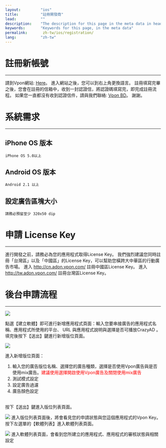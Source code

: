 ```yaml
---
layout:         "ios"
title:          "註冊開發商"
lead:           ""
description:    "The description for this page in the meta data in header."
keywords:       "Keywords for this page, in the meta data"
permalink:       zh-tw/ios/registration/
lang:           "zh-tw"
---
```


# 註冊新帳號
---

請到Vpon網站: [Here]。 進入網站之後，您可以到右上角更換語言。
註冊填寫完畢之後，您會在註冊的信箱中，收到一封認證信，將認證碼填寫完，即完成註冊流程。
如果您一直都沒有收到認證信件，請與我們聯絡: [Vpon BD][5]。 謝謝。

# 系統需求
---

## iPhone OS 版本

`iPhone OS 5.0以上`

## Android OS 版本

`Android 2.1 以上`

## 設定廣告區塊大小

`請務必預留至少 320x50 dip`


# 申請 License Key
---
進行開發之前，請務必為您的應用程式取得License Key。
我們強烈建議您同時註冊「台灣區」以及「中國區」的License
Key，可以幫助您橫跨大中華區的行動廣告市場。
進入 <http://cn.adon.vpon.com/> 註冊中國區License Key。
進入 <http://tw.adon.vpon.com/> 註冊台灣區License Key。

# 後台申請流程
---
![][0]

點選【建立軟體】即可進行新增應用程式頁面：輸入您要串接廣告的應用程式名稱、應用程式所使用的平台、
URL 與應用程式說明與選擇是否可播放CrazyAD
。填完後按下【送出】鍵進行新增版位頁面。

 ![][1]

進入新增版位頁面：

1.  輸入您的廣告版位名稱、選擇您的廣告種類，選擇是否使用Vpon廣告與是否使用mix廣告。<font color="red">建議使用選擇開啟使用Vpon廣告及關閉使用mix廣告</font>
2.  測試模式設定
3.  設定廣告過濾
4.  廣告顏色設定
<br>
按下【送出】鍵進入版位列表頁面。

 ![][2]
進入版位列表頁面後，將會看見您的申請狀態與您這個應用程式的Vpon
Key。按下左選單的【軟體列表】進入軟體列表頁面。


 ![][3]
進入軟體列表頁面，會看到您所建立的應用程式、應用程式的審核狀態與相關設定


  [Here]: http://tw.pub.vpon.com/register.action
  [0]: {{site.baseurl}}/assets/img/SDK400建立應用程式.jpeg
  [1]: {{site.baseurl}}/assets/img/SDK400新增版位.jpeg
  [2]: {{site.baseurl}}/assets/img/trandationchinesefrontserver3.png
  [3]: {{site.baseurl}}/assets/img/trandationchinesefrontserver4.png
  [5]: mailto:bd@vpon.com
